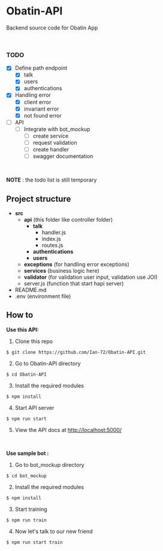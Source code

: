 # Obatin-API
Backend source code for Obatin App

&nbsp;

### TODO
- [x] Define path endpoint
  - [x] talk
  - [x] users
  - [x] authentications
- [x] Handling error
  - [x] client error
  - [x] invariant error
  - [x] not found error
- [ ] API
  - [ ] Integrate with bot_mockup
    - [ ] create service
    - [ ] request validation
    - [ ] create handler
    - [ ] swagger documentation

&nbsp;

**NOTE** : the todo list is still temporary
## Project structure 

* **src**
  * **api** (this folder like controller folder)
    * **talk**
      * handler.js
      * index.js
      * routes.js
    * **authentications**
    * **users**
  * **exceptions** (for handling error exceptions)
  * **services** (business logic here)
  * **validator** (for validation user input, validation use JOI)
  * server.js (function that start hapi server)
* README.md
* .env (environment file)

## How to

**Use this API:** 
1) Clone this repo
```
$ git clone https://github.com/Ian-72/Obatin-API.git
```

2) Go to Obatin-API directory
```
$ cd Obatin-API
```

3) Install the required modules
```
$ npm install
```

4) Start API server
```
$ npm run start
```

5) View the API docs at
[http://localhost:5000/](http://localhost:5000/)

&nbsp;

**Use sample bot :**

1) Go to bot_mockup directory
```
$ cd bot_mockup
```

2) Install the required modules
```
$ npm install
```

3) Start training
```
$ npm run train
```

4) Now let's talk to our new friend
```
$ npm run start train
```